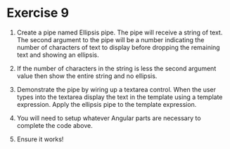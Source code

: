 # Exercise 9

1. Create a pipe named Ellipsis pipe. The pipe will receive a string of text. The second argument to the pipe will be a number indicating the number of characters of text to display before dropping the remaining text and showing an ellipsis.

2. If the number of characters in the string is less the second argument value then show the entire string and no ellipsis.

3. Demonstrate the pipe by wiring up a textarea control. When the user types into the textarea display the text in the template using a template expression. Apply the ellipsis pipe to the template expression.

4. You will need to setup whatever Angular parts are necessary to complete the code above.

5. Ensure it works!